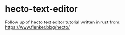 # hecto-text-editor
Follow up of hecto text editor tutorial written in rust from:
https://www.flenker.blog/hecto/
